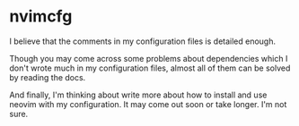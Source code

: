 # nvimcfg

I believe that the comments in my configuration files is detailed enough.

Though you may come across some problems about dependencies which I don't wrote much in my configuration files, almost all of them can be solved by reading the docs.

And finally, I'm thinking about write more about how to install and use neovim with my configuration. It may come out soon or take longer. I'm not sure.
